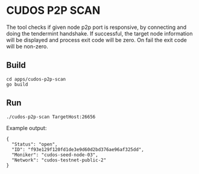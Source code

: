 # CUDOS P2P SCAN

The tool checks if given node p2p port is responsive, by connecting and doing the tendermint handshake. If successful, the target node information will be displayed and process exit code will be zero. On fail the exit code will be non-zero.

## Build

```
cd apps/cudos-p2p-scan
go build
```


## Run

```
./cudos-p2p-scan TargetHost:26656
```

Example output:

```
{
  "Status": "open",
  "ID": "f93e129f120fd1de3e9d60d2bd376ae96af325dd",
  "Moniker": "cudos-seed-node-03",
  "Network": "cudos-testnet-public-2"
}
```